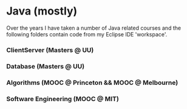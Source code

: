 # Java (mostly)
Over the years I have taken a number of Java related courses and the following folders contain code from my Eclipse IDE 'workspace'. 
### ClientServer (Masters @ UU)
### Database (Masters @ UU)
### Algorithms (MOOC @ Princeton && MOOC @ Melbourne)
### Software Engineering (MOOC @ MIT)

